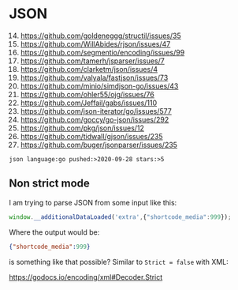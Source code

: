 # JSON

14. https://github.com/goldeneggg/structil/issues/35
13. https://github.com/WillAbides/rjson/issues/47
12. https://github.com/segmentio/encoding/issues/99
11. https://github.com/tamerh/jsparser/issues/7
10. https://github.com/clarketm/json/issues/4
9. https://github.com/valyala/fastjson/issues/73
8. https://github.com/minio/simdjson-go/issues/43
7. https://github.com/ohler55/ojg/issues/76
6. https://github.com/Jeffail/gabs/issues/110
5. https://github.com/json-iterator/go/issues/577
4. https://github.com/goccy/go-json/issues/292
3. https://github.com/pkg/json/issues/12
2. https://github.com/tidwall/gjson/issues/235
1. https://github.com/buger/jsonparser/issues/235

~~~
json language:go pushed:>2020-09-28 stars:>5
~~~

## Non strict mode

I am trying to parse JSON from some input like this:

~~~js
window.__additionalDataLoaded('extra',{"shortcode_media":999});
~~~

Where the output would be:

~~~json
{"shortcode_media":999}
~~~

is something like that possible? Similar to `Strict = false` with XML:

https://godocs.io/encoding/xml#Decoder.Strict
